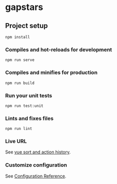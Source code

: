 # gapstars

## Project setup
```
npm install
```

### Compiles and hot-reloads for development
```
npm run serve
```

### Compiles and minifies for production
```
npm run build
```

### Run your unit tests
```
npm run test:unit
```

### Lints and fixes files
```
npm run lint
```

### Live URL
See [vue sort and action history](https://vue-sort-and-action-history.nayague.online/).


### Customize configuration
See [Configuration Reference](https://cli.vuejs.org/config/).
